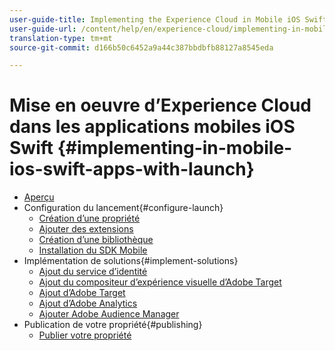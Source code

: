 ```yaml
---
user-guide-title: Implementing the Experience Cloud in Mobile iOS Swift Applications
user-guide-url: /content/help/en/experience-cloud/implementing-in-mobile-ios-swift-apps-with-launch/index.html
translation-type: tm+mt
source-git-commit: d166b50c6452a9a44c387bbdbfb88127a8545eda

---
```



# Mise en oeuvre d’Experience Cloud dans les applications mobiles iOS Swift {#implementing-in-mobile-ios-swift-apps-with-launch}

+ [Aperçu](index.md)
+ Configuration du lancement{#configure-launch}
   + [Création d’une propriété](launch-create-a-property.md)
   + [Ajouter des extensions](launch-add-extensions.md)
   + [Création d’une bibliothèque](launch-create-a-library.md)
   + [Installation du SDK Mobile](launch-install-the-mobile-sdk.md)
+ Implémentation de solutions{#implement-solutions}
   + [Ajout du service d’identité](id-service.md)
   + [Ajout du compositeur d’expérience visuelle d’Adobe Target](target-vec.md)
   + [Ajout d’Adobe Target](target.md)
   + [Ajout d’Adobe Analytics](analytics.md)
   + [Ajouter Adobe Audience Manager](audience-manager.md)
+ Publication de votre propriété{#publishing}
   + [Publier votre propriété](publish.md)
